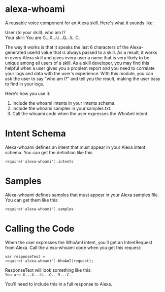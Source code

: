 # alexa-whoami

A reusable voice component for an Alexa skill. Here's what it sounds like:

User (to your skill): who am I?  
Your skill: You are G...X...U...Q...5...C.

The way it works is that it speaks the last 6 characters of the Alexa-generated userId value that is always passed to a skill. As a result, it works in every Alexa skill and gives every user a name that is very likely to be unique among all users of a skill. As a skill developer, you may find this helpful when a user gives you a problem report and you need to correlate your logs and data with the user's experience. With this module, you can ask the user to say "who am i?" and tell you the result, making the user easy to find in your logs.

Here's how you use it:

1. Include the whoami intents in your intents schema. 
2. Include the whoami samples in your samples.txt. 
3. Call the whoami code when the user expresses the WhoAmI intent.

# Intent Schema

Alexa-whoami defines an intent that must appear in your Alexa intent schema. You can get the definition like this: 

<code>require('alexa-whoami').intents</code>

# Samples

Alexa-whoami defines samples that must appear in your Alexa samples file. You can get them like this: 

<code>require('alexa-whoami').samples</code>

# Calling the Code

When the user expresses the WhoAmI intent, you'll get an IntentRequest from Alexa. Call the alexa-whoami code when you get this request:

<code>var responseText = require('alexa-whoami').WhoAmI(request);</code>

ResponseText will look something like this:  
<code>You are G...X...U...Q...5...C.</code>

You'll need to include this in a full response to Alexa.